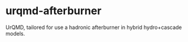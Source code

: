 # urqmd-afterburner

UrQMD, tailored for use a hadronic afterburner in hybrid hydro+cascade models.
